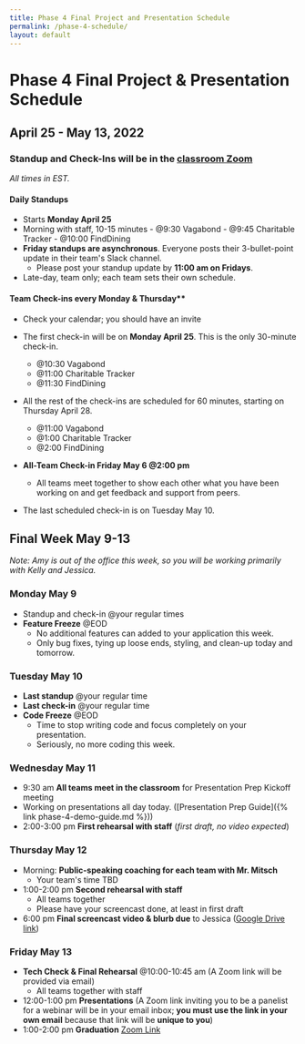 ```yaml
---
title: Phase 4 Final Project and Presentation Schedule
permalink: /phase-4-schedule/
layout: default
---
```


# Phase 4 Final Project & Presentation Schedule

## April 25 - May 13, 2022

### Standup and Check-Ins will be in the [classroom Zoom](https://us02web.zoom.us/j/88017099254?pwd=S0dXVDlNaE1wWU1uTE5mVFFDa0xoZz09)

*All times in EST.*

#### Daily Standups

- Starts **Monday April 25**
- Morning with staff, 10-15 minutes
      - @9:30 Vagabond
      - @9:45 Charitable Tracker
      - @10:00 FindDining
- **Friday standups are asynchronous**. Everyone posts their 3-bullet-point update in their team's Slack channel.
    - Please post your standup update by **11:00 am on Fridays**.
- Late-day, team only; each team sets their own schedule.

#### Team Check-ins every Monday & Thursday**

- Check your calendar; you should have an invite
- The first check-in will be on **Monday April 25**. This is the only 30-minute check-in.
    - @10:30 Vagabond
    - @11:00 Charitable Tracker
    - @11:30 FindDining

- All the rest of the check-ins are scheduled for 60 minutes, starting on Thursday April 28.
    - @11:00 Vagabond
    - @1:00 Charitable Tracker
    - @2:00 FindDining
- **All-Team Check-in Friday May 6 @2:00 pm**
    - All teams meet together to show each other what you have been working on and get feedback and support from peers.
- The last scheduled check-in is on Tuesday May 10.

## Final Week May 9-13

*Note: Amy is out of the office this week, so you will be working primarily with Kelly and Jessica.*

### Monday May 9

- Standup and check-in @your regular times
- **Feature Freeze** @EOD
    - No additional features can added to your application this week.
    - Only bug fixes, tying up loose ends, styling, and clean-up today and tomorrow.

### Tuesday May 10

- **Last standup** @your regular time
- **Last check-in** @your regular time
- **Code Freeze** @EOD
    - Time to stop writing code and focus completely on your presentation.
    - Seriously, no more coding this week.

### Wednesday May 11

- 9:30 am **All teams meet in the classroom** for Presentation Prep Kickoff meeting
- Working on presentations all day today. ([Presentation Prep Guide]({% link phase-4-demo-guide.md %}))
- 2:00-3:00 pm **First rehearsal with staff** (*first draft, no video expected*)

### Thursday May 12

- Morning: **Public-speaking coaching for each team with Mr. Mitsch**
    - Your team's time TBD
- 1:00-2:00 pm **Second rehearsal with staff**
    - All teams together
    - Please have your screencast done, at least in first draft
- 6:00 pm **Final screencast video & blurb due** to Jessica  ([Google Drive link](https://drive.google.com/drive/folders/1YVwm2f6juqblb6Qg24pQxbGO5vDboUw1?usp=sharing))


### Friday May 13

- **Tech Check & Final Rehearsal** @10:00-10:45 am (A Zoom link will be provided via email)
    - All teams together with staff
- 12:00-1:00 pm **Presentations** (A Zoom link inviting you to be a panelist for a webinar will be in your email inbox; **you must use the link in your own email** because that link will be **unique to you**)
- 1:00-2:00 pm **Graduation** [Zoom Link](https://us02web.zoom.us/j/84823418905?pwd=Vmh6bWxGUTlkOVJHRHV6VHBnOFZNZz09)
